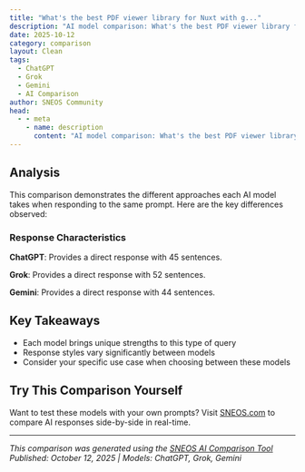 ```yaml
---
title: "What's the best PDF viewer library for Nuxt with g..."
description: "AI model comparison: What's the best PDF viewer library for Nuxt with great UX, good performance, and support for both we..."
date: 2025-10-12
category: comparison
layout: Clean
tags:
  - ChatGPT
  - Grok
  - Gemini
  - AI Comparison
author: SNEOS Community
head:
  - - meta
    - name: description
      content: "AI model comparison: What's the best PDF viewer library for Nuxt with great UX, good performance, and support for both web and mobile — that ..."
---
```


<ChatComparison
  title="What's the best PDF viewer library for Nuxt with g..."
  prompt="What's the best PDF viewer library for Nuxt with great UX, good performance, and support for both web and mobile — that doesn’t require using copy-pdf-worker?"
  :responses='{
    "ChatGPT": "For Nuxt (Vue.js) projects, if you are looking for a PDF viewer library that offers great UX, good performance, supports both web and mobile, and importantly **does not require copying or manually handling the PDF worker (like pdf.js\u0027s copy-pdf-worker)**, your options are somewhat limited but here are the best recommendations:\n\n### 1. **pdfviewer.js (or vue-pdf-viewer)**\n- **Description:** Some lightweight Vue wrappers around PDF.js that abstract away worker setup.\n- **Pros:** Often simpler to integrate, fewer manual configurations.\n- **Cons:** Some wrappers still indirectly use PDF.js worker and might require build-time tweaks.\n\n### 2. **PDF.js Express (by PDFTron)**\n- **Website:** https://pdfjs.express/\n- **Description:** A commercial PDF viewer built on PDF.js but doesn\u0027t require users to manage worker files manually. It offers a fully-featured viewer with annotations, form filling, etc.\n- **Pros:**\n  - No need to manually copy or configure pdf.worker.js.\n  - Good performance and UX.\n  - Supports mobile (responsive).\n  - Comprehensive feature set.\n- **Cons:**\n  - Commercial license (free tier available with some limitations).\n  - Slightly bigger bundle size.\n\n### 3. **PSPDFKit (paid)**\n- **Website:** https://pspdfkit.com/\n- **Description:** Highly polished commercial PDF SDK for web and mobile with first-class support for Vue/Nuxt.\n- **Pros:** \n  - Native-like performance and UX.\n  - Complete PDF toolkit (viewing, editing, annotations).\n  - Handles worker setup internally.\n- **Cons:**\n  - Expensive.\n  - Commercial.\n\n### 4. **native HTML \u0060\u003Cembed\u003E\u0060 or \u0060\u003Ciframe\u003E\u0060 for basic needs**\n- If your use case is basic viewing and you want zero dependencies or worker configurations, you can use native embedding (limited UX and features).\n\n---\n\n### Summary recommendation:\n- **If you want open-source with minimal fuss and no manual worker setup:** Look for lighter Vue PDF wrappers like \u0060vue-pdf\u0060 but verify worker handling for your build.\n- **If you want excellent UX, performance, and full features without copy-pdf-worker hassle:** **PDF.js Express** is probably the best balance of ease-of-use and features.\n- **If budget is not an issue and you want premium experience:** PSPDFKit is excellent.\n\n---\n\n### Implementation tip for PDF.js Express in Nuxt:\n\n\u0060\u0060\u0060bash\nnpm install @pdftron/pdfjs-express\n\u0060\u0060\u0060\n\n\u0060\u0060\u0060vue\n\u003Ctemplate\u003E\n  \u003Cdiv id=\u0022viewer\u0022\u003E\u003C/div\u003E\n\u003C/template\u003E\n\n\u003Cscript setup\u003E\nimport { WebViewer } from \u0027@pdftron/pdfjs-express\u0027;\n\nonMounted(() =\u003E {\n  WebViewer(\n    {\n      path: \u0027/webviewer/lib\u0027, // path to the PDF.js Express lib folder\n      initialDoc: \u0027/path/to/your/document.pdf\u0027,\n    },\n    document.getElementById(\u0027viewer\u0027)\n  ).then((instance) =\u003E {\n    // Customizations can go here\n  });\n});\n\u003C/script\u003E\n\u0060\u0060\u0060\n\nPDF.js Express bundles its own worker internally, so no need to handle that step.\n\n---\n\nIf you want me to help you with code examples or integration specific to your project setup, just ask!",
    "Grok": "Based on recent developments in the Vue/Nuxt ecosystem (as of 2025), the best PDF viewer library that aligns with your criteria\u2014great user experience (UX), strong performance, seamless support for both web and mobile, and no need for manual handling of worker scripts like copy-pdf-worker\u2014is **@vue-pdf-viewer/viewer**. It\u0027s specifically designed for Vue.js and Nuxt applications, making it a natural fit without the build complications that plague some PDF.js-based alternatives (e.g., no required worker file copying or SSR conflicts in Nuxt).\n\n### Why @vue-pdf-viewer/viewer?\n- **Great UX**: It provides a modern, customizable interface with features like zoom, pagination, search, thumbnails, and responsive layouts. You can easily theme it to match your app\u0027s design, and it supports annotations, text selection, and printing for an intuitive experience.\n- **Good Performance**: Built on PDF.js under the hood but optimized for Vue/Nuxt, it handles large PDFs efficiently with lazy loading and hardware-accelerated rendering. It avoids heavy initial loads and performs well on lower-end devices.\n- **Web and Mobile Support**: Fully responsive and touch-friendly, it works out-of-the-box on desktops, tablets, and mobiles (including iOS Safari and Android Chrome). No extra plugins needed for gestures like pinch-to-zoom.\n- **No copy-pdf-worker Hassle**: Unlike raw PDF.js or some wrappers (e.g., vue-pdf-embed), this library abstracts away worker management. It uses a bundled approach that integrates cleanly with Nuxt\u0027s build process, avoiding manual asset copying or Vite/Webpack tweaks.\n- **Nuxt Integration**: Easy to set up as a composable or component in Nuxt 3\u002B. It\u0027s actively maintained (latest version 3.1.1 as of late 2025) and has excellent TypeScript support.\n\n#### Quick Setup in Nuxt 3\n1. Install via npm:\n   \u0060\u0060\u0060\n   npm install @vue-pdf-viewer/viewer\n   \u0060\u0060\u0060\n\n2. In your \u0060nuxt.config.ts\u0060, add it as a module if needed (though it\u0027s mostly plug-and-play):\n   \u0060\u0060\u0060ts\n   export default defineNuxtConfig({\n     modules: [\u0027@vue-pdf-viewer/viewer/nuxt\u0027], // Optional for auto-imports\n   })\n   \u0060\u0060\u0060\n\n3. Use in a page or component (e.g., \u0060pages/pdf-viewer.vue\u0060):\n   \u0060\u0060\u0060vue\n   \u003Ctemplate\u003E\n     \u003Cdiv\u003E\n       \u003CVuePdfViewer\n         :src=\u0022pdfUrl\u0022\n         :page=\u00221\u0022\n         :scale=\u00221.0\u0022\n         :stick-to-page=\u0022false\u0022\n         @page-loaded=\u0022onPageLoaded\u0022\n       /\u003E\n     \u003C/div\u003E\n   \u003C/template\u003E\n\n   \u003Cscript setup lang=\u0022ts\u0022\u003E\n   import { VuePdfViewer } from \u0027@vue-pdf-viewer/viewer\u0027\n   const pdfUrl = \u0027/path/to/your/document.pdf\u0027 // Or a remote URL\n\n   const onPageLoaded = (e: any) =\u003E {\n     console.log(\u0027Page loaded:\u0027, e.pageNumber)\n   }\n   \u003C/script\u003E\n   \u0060\u0060\u0060\n\n4. For assets: Place static PDFs in your \u0060public/\u0060 folder or fetch dynamically. It handles both local files and URLs securely.\n\nThis setup renders PDFs client-side (use \u0060\u003CClientOnly\u003E\u0060 in Nuxt if SSR issues arise, though it\u0027s rare). For production, enable PDF.js worker optimizations via config props for even better perf.\n\n### Alternatives If It Doesn\u0027t Fit\nIf you need more advanced enterprise features (e.g., redaction, digital signatures, or Office file support alongside PDFs), consider **Apryse WebViewer** (formerly PDFTron). It\u0027s a premium option with exceptional UX and mobile optimization, no worker copying required, and a dedicated Nuxt guide. However, it\u0027s not free for commercial use (starts at ~$500/year) and is overkill for simple viewing.\n\n- Avoid: Raw PDF.js or vue-pdf, as they often require manual worker setup in Nuxt builds, leading to the copy-pdf-worker issues you\u0027re dodging.\n\nFor more details, check the official npm page for @vue-pdf-viewer/viewer or recent guides like \u0022Launch a PDF Viewer in Nuxt Using @vue-pdf-viewer\u0022 on DEV Community (updated for 2025). If your use case has specific needs (e.g., annotations or accessibility), let me know for tailored advice!",
    "Gemini": "For a Nuxt PDF viewer library that offers great UX, good performance, and supports both web and mobile without requiring \u0060copy-pdf-worker\u0060, here\u0027s a breakdown of your options:\n\n**1. @vue-pdf-viewer**\n\n*   **Pros:**\n    *   Built specifically for Vue and Nuxt, minimizing compatibility issues.\n    *   Lightweight, contributing to good performance.\n    *   Feature-rich with smooth zoom/rotation, keyboard navigation, responsive layouts, PDF layers support, and text search/selection.\n    *   Easy to integrate into Nuxt projects.\n    *   Allows customization of the UI and branding.\n*   **Cons:**\n    *   May require a paid license for full use in Nuxt apps.\n    *   No SSR (Server-Side Rendering) support.\n\n**2. PDF.js**\n\n*   **Pros:**\n    *   A popular open-source library developed by Mozilla.\n    *   Renders PDFs using HTML5 and JavaScript.\n    *   Lightweight and client-side driven.\n    *   Highly customizable.\n*   **Cons:**\n    *   Requires more investment in custom UI and handling complexity.\n\n**3. react-pdf**\n\n*   **Pros:**\n    *   Uses PDF.js for parsing and rendering.\n    *   Component-based rendering.\n*   **Cons:**\n    *   Lacks an out-of-the-box UI, so you\u0027ll need to build your own reader interface.\n    *   Relies on PDF.js, so any vulnerabilities in PDF.js will impact react-pdf as well.\n\n**4. Nutrient Web SDK**\n\n*   **Pros:**\n    *   Offers a customizable and responsive PDF viewer.\n    *   Supports PDF, PDF/A, Word, Excel, PowerPoint, TIFF, PNG, and JPG file types.\n    *   Compatible with all modern browsers.\n*   Key Features:\n    *   Customizable UI.\n    *   Client-side PDF rendering.\n    *   Mobile-friendly PDF viewer.\n    *   Accessibility features.\n    *   Cross-browser compatibility.\n*   **Cons:**\n    *   It is a commercial SDK.\n\n**5. @i2d/nuxt-pdf-frame**\n\n*   **Pros:**\n    *   Enables rendering of PDF and Canvas graphics within Nuxt applications.\n    *   Uses a template-based syntax.\n    *   SVG-like syntax.\n    *   Consistent rendering for both PDF and Canvas outputs.\n    *   Multi-page support.\n\n**Regarding \u0060copy-pdf-worker\u0060:**\n\nSome libraries, like \u0060react-pdf\u0060, may require you to manually copy the \u0060pdf.worker.mjs\u0060 file to your project\u0027s public directory. However, \u0060PDF.js\u0060 offers a way to include the worker via CDN, which might be a suitable alternative.\n"
  }'
  published-date="14:39"
/>

## Analysis

This comparison demonstrates the different approaches each AI model takes when responding to the same prompt. Here are the key differences observed:

### Response Characteristics

**ChatGPT**: Provides a direct response with 45 sentences. 

**Grok**: Provides a direct response with 52 sentences. 

**Gemini**: Provides a direct response with 44 sentences. 

## Key Takeaways

- Each model brings unique strengths to this type of query
- Response styles vary significantly between models
- Consider your specific use case when choosing between these models

## Try This Comparison Yourself

Want to test these models with your own prompts? Visit [SNEOS.com](https://sneos.com) to compare AI responses side-by-side in real-time.

---

*This comparison was generated using the [SNEOS AI Comparison Tool](https://sneos.com)*
*Published: October 12, 2025 | Models: ChatGPT, Grok, Gemini*
